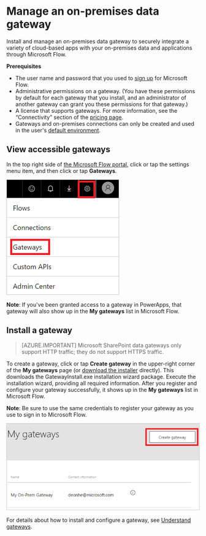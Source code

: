 <properties
    pageTitle="Learn to manage on-premises data gateways | Microsoft Flow"
    description="View and install an on-premises data gateway in Microsoft Flow"
    services=""
    suite="flow"
    documentationCenter="na"
    authors="sunaysv"
    manager="erikre"
    editor=""
    tags=""/>

<tags
   ms.service="flow"
   ms.devlang="na"
   ms.topic="article"
   ms.tgt_pltfrm="na"
   ms.workload="na"
   ms.date="02/15/2017"
   ms.author="sunayv"/>

# Manage an on-premises data gateway #
Install and manage an on-premises data gateway to securely integrate a variety of cloud-based apps with your on-premises data and applications through Microsoft Flow.

**Prerequisites**

- The user name and password that you used to [sign up](sign-up-sign-in.md) for Microsoft Flow.
- Administrative permissions on a gateway. (You have these permissions by default for each gateway that you install, and an administrator of another gateway can grant you these permissions for that gateway.)
- A license that supports gateways. For more information, see the “Connectivity” section of the [pricing page](https://flow.microsoft.com/pricing/).
- Gateways and on-premises connections can only be created and used in the user's [default environment](environments-overview-maker.md).

## View accessible gateways
In the top right side of [the Microsoft Flow portal](https://flow.microsoft.com), click or tap the settings menu item, and then click or tap **Gateways**.

![Gateway under manage][1]

**Note**: If you've been granted access to a gateway in PowerApps, that gateway will also show up in the **My gateways** list in Microsoft Flow.

## Install a gateway

>[AZURE.IMPORTANT] Microsoft SharePoint data gateways only support HTTP traffic; they do not support HTTPS traffic.

To create a gateway, click or tap **Create gateway** in the upper-right corner of the **My gateways** page (or [download the installer](http://go.microsoft.com/fwlink/?LinkID=820580&clcid=0x409) directly). This downloads the GatewayInstall.exe installation wizard package. Execute the installation wizard, providing all required information. After you register and configure your gateway successfully, it shows up in the **My gateways** list in Microsoft Flow.

**Note**: Be sure to use the same credentials to register your gateway as you use to sign in to Microsoft Flow.

![Gateway installation][2]

For details about how to install and configure a gateway, see [Understand gateways](gateway-reference.md).

<!-- Image references -->
[1]: ./media/manage-gateway/view-gateways.png
[2]: ./media/manage-gateway/list-gateways.png
